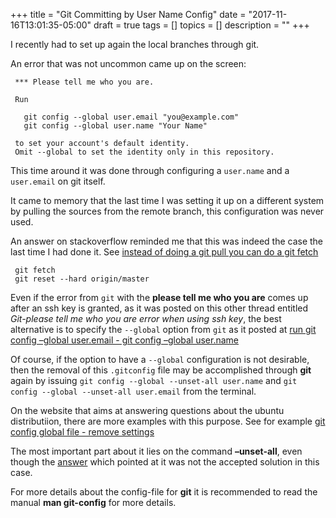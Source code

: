 +++
title = "Git Committing by User Name Config"
date = "2017-11-16T13:01:35-05:00"
draft = true
tags = []
topics = []
description = ""
+++
<p>I recently had to set up again the local branches through git.</p>

<p>An error that was not uncommon came up on the screen:</p>

<pre><code> *** Please tell me who you are.

 Run

   git config --global user.email "you@example.com"
   git config --global user.name "Your Name"

 to set your account's default identity.
 Omit --global to set the identity only in this repository.
</code></pre>

<p>This time around it was done through configuring a <code>user.name</code> and a <code>user.email</code> on git itself.</p>

<p>It came to memory that the last time I was setting it up on a different system by pulling the sources from the remote branch, this configuration was never used.</p>

<p>An answer on stackoverflow reminded me that this was indeed the case the last time I had done it. See <a href="https://stackoverflow.com/a/17713604" target="_blank"> instead of doing a git pull you can do a git fetch</a></p>

<pre><code> git fetch
 git reset --hard origin/master
</code></pre>

<p>Even if the error from <code>git</code> with the <strong>please tell me who you are</strong> comes up after an ssh key is granted, as it was posted on this other thread entitled <em>Git-please tell me who you are error when using ssh key</em>, the best alternative is to specify the <code>--global</code> option from <code>git</code> as it posted at <a href="https://stackoverflow.com/a/42335651" target="_blank"> run git config –global user.email - git config –global user.name</a></p>

<p>Of course, if the option to have a <code>--global</code> configuration is not desirable, then the removal of this <code>.gitconfig</code> file may be accomplished through <strong>git</strong> again by issuing <code>git config --global --unset-all user.name</code> and <code>git config --global --unset-all user.email</code> from the terminal.</p>

<p>On the website that aims at answering questions about the ubuntu distributiion, there are more examples with this purpose. See for example <a href="https://askubuntu.com/questions/206449/" target="_blank"> git config global file - remove settings</a></p>

<p>The most important part about it lies on the command <strong>–unset-all</strong>, even though the <a href="https://stackoverflow.com//a/282550" target="_blank">  answer</a> which pointed at it was not the accepted solution in this case.</p>

<p>For more details about the config-file for <strong>git</strong> it is recommended to read the manual <strong>man git-config</strong> for more details.</p>
